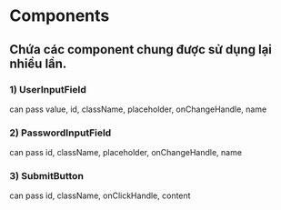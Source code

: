 # Components

## Chứa các component chung được sử dụng lại nhiều lần.

### 1) UserInputField
can pass value, id, className, placeholder, onChangeHandle, name

### 2) PasswordInputField
can pass id, className, placeholder, onChangeHandle, name

### 3) SubmitButton
can pass id, className, onClickHandle, content